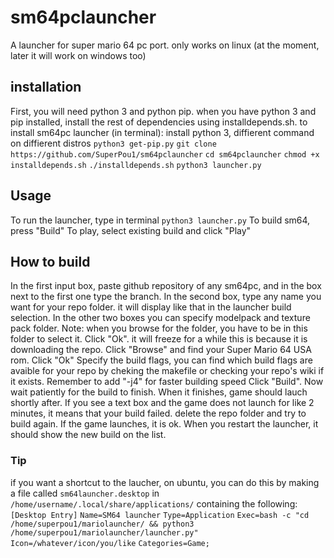 # sm64pclauncher
A launcher for super mario 64 pc port. only works on linux (at the moment, later it will work on windows too)
## installation
First, you will need python 3 and python pip. when you have python 3 and pip installed, install the rest of dependencies using installdepends.sh.
to install sm64pc launcher (in terminal):
install python 3, diffierent command on diffierent distros
`python3 get-pip.py`
`git clone https://github.com/SuperPou1/sm64pclauncher`
`cd sm64pclauncher`
`chmod +x installdepends.sh`
`./installdepends.sh`
`python3 launcher.py`
## Usage
To run the launcher, type in terminal `python3 launcher.py`
To build sm64, press "Build"
To play, select existing build and click "Play"
## How to build
In the first input box, paste github repository of any sm64pc, and in the box next to the first one type the branch.
In the second box, type any name you want for your repo folder. it will display like that in the launcher build selection.
In the other two boxes you can specify modelpack and texture pack folder. Note: when you browse for the folder, you have to be in this folder to select it.
Click "Ok". it will freeze for a while this is because it is downloading the repo.
Click "Browse" and find your Super Mario 64 USA rom. Click "Ok"
Specify the build flags, you can find which build flags are avaible for your repo by cheking the makefile or checking your repo's wiki if it exists. Remember to add "-j4" for faster building speed
Click "Build". Now wait patiently for the build to finish. When it finishes, game should lauch shortly after. If you see a text box and the game does not launch for like 2 minutes, it means that your build failed. delete the repo folder and try to build again. If the game launches, it is ok. When you restart the launcher, it should show the new build on the list.
### Tip
if you want a shortcut to the laucher, on ubuntu, you can do this by making a file called `sm64launcher.desktop` in `/home/username/.local/share/applications/` containing the following:
`[Desktop Entry]`
`Name=SM64 launcher`
`Type=Application`
`Exec=bash -c "cd /home/superpou1/mariolauncher/ && python3 /home/superpou1/mariolauncher/launcher.py"`
`Icon=/whatever/icon/you/like`
`Categories=Game;`
